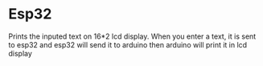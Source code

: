 # Esp32
Prints the inputed text on 16*2 lcd display. When you enter a text, it is sent to esp32 and esp32 will send it to arduino then arduino will print it in lcd display
